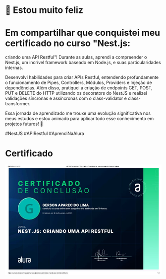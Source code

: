 # 🎉 Estou muito feliz 
# Em compartilhar que conquistei meu certificado no curso "Nest.js: 
criando uma API Restful"! Durante as aulas, aprendi a compreender o Nest.js, um incrível framework baseado em Node.js, e suas particularidades internas. 

Desenvolvi habilidades para criar APIs Restful, entendendo profundamente o funcionamento de Pipes, Controllers, Módulos, Providers e Injeção de dependências. Além disso, pratiquei a criação de endpoints GET, POST, PUT e DELETE do HTTP utilizando os decorators do NestJS e realizei validações síncronas e assíncronas com o class-validator e class-transformer.

Essa jornada de aprendizado me trouxe uma evolução significativa nos meus estudos e estou animado para aplicar todo esse conhecimento em projetos futuros! 🚀

#NestJS #APIRestful #AprendiNaAlura

# Certificado
![Certificado](https://github.com/GersonAparecidoLima/NestJs/blob/master/certificado/certificado.JPG)
